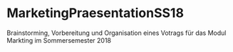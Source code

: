 # MarketingPraesentationSS18
Brainstorming, Vorbereitung und Organisation eines Votrags für das Modul Markting im Sommersemester 2018
